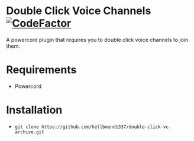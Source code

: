 # Double Click Voice Channels [![CodeFactor](https://www.codefactor.io/repository/github/hellbound1337/double-click-vc-archive/badge)](https://www.codefactor.io/repository/github/hellbound1337/double-click-vc-archive)

A powercord plugin that requires you to double click voice channels to join them.

# Requirements

-  Powercord

# Installation

-  `git clone https://github.com/hellbound1337/double-click-vc-archive.git`
